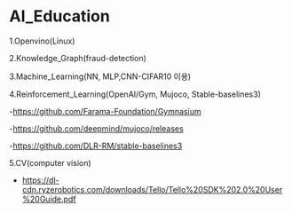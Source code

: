 # AI_Education
1.Openvino(Linux)

2.Knowledge_Graph(fraud-detection)

3.Machine_Learning(NN, MLP,CNN-CIFAR10 이용)

4.Reinforcement_Learning(OpenAI/Gym, Mujoco, Stable-baselines3)

-https://github.com/Farama-Foundation/Gymnasium

-https://github.com/deepmind/mujoco/releases

-https://github.com/DLR-RM/stable-baselines3

5.CV(computer vision)

- https://dl-cdn.ryzerobotics.com/downloads/Tello/Tello%20SDK%202.0%20User%20Guide.pdf
